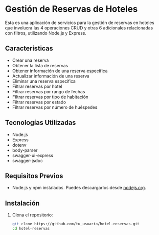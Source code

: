 # Gestión de Reservas de Hoteles

Esta es una aplicación de servicios para la gestión de reservas en hoteles que involucra las 4 operaciones CRUD y otras 6 adicionales relacionadas con filtros, utilizando Node.js y Express.

## Características

- Crear una reserva
- Obtener la lista de reservas
- Obtener información de una reserva específica
- Actualizar información de una reserva
- Eliminar una reserva específica
- Filtrar reservas por hotel
- Filtrar reservas por rango de fechas
- Filtrar reservas por tipo de habitación
- Filtrar reservas por estado
- Filtrar reservas por número de huéspedes

## Tecnologías Utilizadas

- Node.js
- Express
- dotenv
- body-parser
- swagger-ui-express 
- swagger-jsdoc
## Requisitos Previos

- Node.js y npm instalados. Puedes descargarlos desde [nodejs.org](https://nodejs.org/).

## Instalación

1. Clona el repositorio:

   ```bash
   git clone https://github.com/tu_usuario/hotel-reservas.git
   cd hotel-reservas
